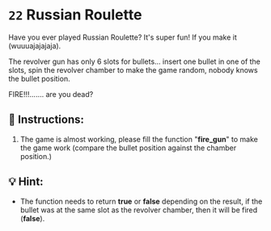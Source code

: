 # `22` Russian Roulette

Have you ever played Russian Roulette? It's super fun! If you make it (wuuuajajajaja).

The revolver gun has only 6 slots for bullets... insert one bullet in one of the slots,
spin the revolver chamber to make the game random, nobody knows the bullet position.

FIRE!!!....... are you dead?


## 📝 Instructions:
1. The game is almost working, please fill the function "**fire_gun**" to make the game work
(compare the bullet position against the chamber position.)


## 💡 Hint:

- The function needs to return **true** or **false** depending on the result, if the bullet was
at the same slot as the revolver chamber, then it will be fired (**false**).
